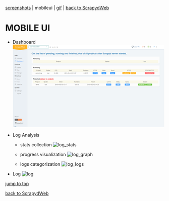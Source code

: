 [screenshots](./README.md) | mobileui | [gif](./README_GIF.md) | [back to ScrapydWeb](https://github.com/my8100/scrapydweb)

# MOBILE UI

- Dashboard
![dashboard](./mobileui/dashboard.png)

- Log Analysis
  - stats collection
![log_stats](./mobileui/log_stats.png)

  - progress visualization
![log_graph](./mobileui/log_graph.png)

  - logs categorization
![log_logs](./mobileui/log_logs.png)

- Log
![log](./mobileui/log.png)


[jump to top](#mobile-ui)

[back to ScrapydWeb](https://github.com/my8100/scrapydweb)
